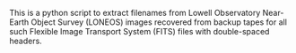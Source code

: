 This is a python script to extract filenames from Lowell Observatory Near-Earth Object Survey (LONEOS) images recovered from backup tapes for all such Flexible Image Transport System (FITS) files with double-spaced headers.
